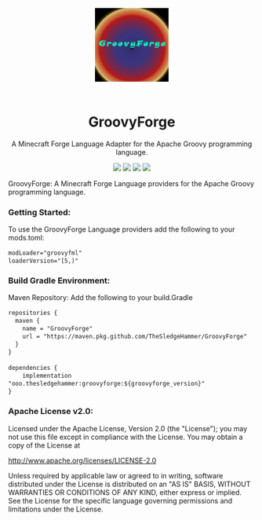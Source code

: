 <p align="center" style="padding: 3em;"><img width="150" src="https://github.com/TheSledgeHammer/GroovyForge/blob/master/src/main/resources/assets/groovyforge/textures/groovyforgelogo.png?raw=true" /></p>
<h1 align="center" style="margin-top: 20px; border-bottom: 0;">GroovyForge</h1>
<p align="center">A Minecraft Forge Language Adapter for the Apache Groovy programming language.</p>
<p align="center">
    <a href="https://minecraft.curseforge.com/projects/groovyforge"><img src="http://cf.way2muchnoise.eu/full_317563_downloads.svg" /></a>
    <a href="https://minecraft.curseforge.com/projects/groovyforge"><img src="http://cf.way2muchnoise.eu/packs/full_317563_in_packs.svg" /></a>
    <a href="https://minecraft.curseforge.com/projects/groovyforge"><img src="http://cf.way2muchnoise.eu/mods/317563.svg" /></a>
    <a href="https://minecraft.curseforge.com/projects/groovyforge"><img src="http://cf.way2muchnoise.eu/versions/317563.svg" /></a>
</p>
GroovyForge:
A Minecraft Forge Language providers for the Apache Groovy programming language.

### Getting Started:
To use the GroovyForge Language providers add the following to your mods.toml:
```
modLoader="groovyfml"
loaderVersion="[5,)"
```

### Build Gradle Environment:

Maven Repository:
Add the following to your build.Gradle
```
repositories {
  maven {
    name = "GroovyForge"
    url = "https://maven.pkg.github.com/TheSledgeHammer/GroovyForge"
  }
}

dependencies {
	implementation "ooo.thesledgehammer:groovyforge:${groovyforge_version}"
}
```

### Apache License v2.0:

Licensed under the Apache License, Version 2.0 (the "License");
you may not use this file except in compliance with the License.
You may obtain a copy of the License at

http://www.apache.org/licenses/LICENSE-2.0

Unless required by applicable law or agreed to in writing, software
distributed under the License is distributed on an "AS IS" BASIS,
WITHOUT WARRANTIES OR CONDITIONS OF ANY KIND, either express or implied.
See the License for the specific language governing permissions and
limitations under the License.
